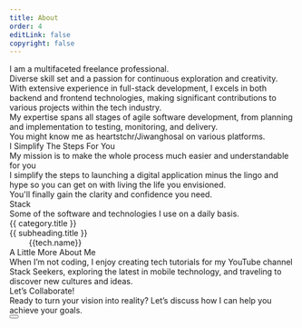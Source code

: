 ```yaml
---
title: About
order: 4
editLink: false
copyright: false
---
```


<div class="my-6 flex md:flex-row flex-column flex-column-reverse md:align-items-start ">
  <div class="md:col-6 col-12">
    <div class="my-4 text-md"> I am a multifaceted freelance professional.</div>
    <div class="my-4 text-md"> Diverse skill set and a passion for continuous exploration and creativity.</div>
    <div class="my-4 text-md">
    With extensive experience in full-stack development, I excels in both backend and frontend technologies, making significant contributions to various projects within the tech industry.</div>
    <div class="my-4 text-md">
    My expertise spans all stages of agile software development, from planning and implementation to testing, monitoring, and delivery.</div>
    <div class="my-4 text-md">
    You might know me as <span class="my-4 font-italic">heartstchr/Jiwanghosal</span> on various platforms.</div>

  </div>
  <div class="md:col-6 col-12 h-30rem overflow-hidden image-box">
    <Image :src="`/img/about/about_jiwanghosal.jpg`" width="100%" />
  </div>
</div>

<div class="my-6 flex md:flex-row flex-column ">
  <div class="md:col-6 col-12 h-25rem overflow-hidden image-box">
    <Image :src="`/img/about/vue_amsterdam.jpg`" width="100%"/>
  </div>
  <div class="md:col-6 col-12">
    <div class="my-4 text-4xl font-bold">I Simplify The Steps For You</div>
    <div class="my-4 text-md">My mission is to make the whole process much easier and understandable for you</div>
    <div class="my-4 text-md">I simplify the steps to launching a digital application minus the lingo and hype so you can get on with living the life you envisioned.</div>
    <div class="my-4 text-md">You'll finally gain the clarity and confidence you need.</div>
  </div>
</div>
<!-- Skills -->
<div class="my-6" id="stack">
  <div class="text-center pb-4">
    <div class="text-4xl font-bold">Stack</div>
    <div class="my-4 text-xl">Some of the software and technologies I use on a daily basis.</div>
  </div>
  <div class="flex flex-wrap gap-2">
    <div v-for="(category, key) in technologies" :key="key" class="flex md:col-12">
      <div class="gap-1 shadow-1 border-round-md vp-feature-item">
        <div class="text-2xl font-bold">{{ category.title }}</div>
        <div v-for="(subheading, subKey) in category.subheadings" :key="subKey" class="p-4">
          <div class="text-xl">{{ subheading.title }}</div>
          <div class="p-1">
            <Tag style="border: 2px solid var(--border-color); background: transparent; color: var(--text-color)" v-for="tech in subheading.technologies" :key="tech.name"
              :value="tech.name" class="m-1">
              <div class="flex items-center gap-2 px-1">
                  <img v-if="tech.logoUrl" :src="tech.logoUrl" style="width: 30px" />
                  <i v-else class="pi pi-cog" style="font-size: 1rem"></i>
                  <span class="text-base">{{tech.name}}</span>
              </div>
            </Tag>
          </div>
        </div>
      </div>
    </div>
  </div>
</div>

<div class="my-6">
  <div class="text-center pb-4">
    <div class="text-4xl font-bold">A Little More About Me</div>
    <div class="my-4 text-md">When I’m not coding, I enjoy creating tech tutorials for my YouTube channel Stack Seekers, exploring the latest in mobile technology, and traveling to discover new cultures and ideas.</div>
  </div>
</div>

<div class="my-6 shadow-1 vp-feature-item border-round-md">
  <div class="text-center pb-4">
    <div class="my-4 text-2xl font-bold">Let’s Collaborate!</div>
  </div>
  <div class="my-4 text-center text-md">Ready to turn your vision into reality? Let’s discuss how I can help you achieve your goals.
  </div>
  <a href="mailto:jiwan.cse@gmail.com" size="large" color="deeppink" class="flex justify-content-center text-center no-underline"> 
    <Button label="Let's work together" icon="pi pi-envelope" severity="primary" raised rounded />
  </a>
  <div class="flex flex-row justify-content-end flex-wrap gap-4 p-3 px-6 -mx-4 -mb-4 mt-4">
    <a
      v-for="(socialElement, socialIndex) in social"
      :key="socialIndex"
      :href="socialElement.url"
      target="_blank"
      class="flex flex-row gap-2"
      >
      <i :class="socialElement.icon" style="font-size: 1rem"></i>
      </a>
  </div>
</div>

<script setup lanf="ts">
  
  const technologies = {
  frontend: {
    title: "Frontend Technologies",
    subheadings: {
      frameworks_and_libraries: {
        title: "Frameworks and Libraries",
        technologies: [
          { name: "React", logoUrl: "/img/stacks/reactjs.png" },
          { name: "Vue.js", logoUrl: "/img/stacks/vuejs.png" },
        ]
      },
      styling: {
        title: "Styling Tools",
        technologies: [
          { name: "Tailwind CSS", logoUrl: "" },
          { name: "PrimeFlex", logoUrl: "" },
          { name: "Bootstrap", logoUrl: "" },
          { name: "Material-UI", logoUrl: "" },
          { name: "Ant Design", logoUrl: "" },
        ]
      },
      stateManagement: {
        title: "State Management",
        technologies: [
          { name: "Pinia", logoUrl: "" },
          { name: "Redux", logoUrl: "" },
          { name: "vuex", logoUrl: "" },
        ]
      },
      buildTools: {
        title: "Build Tools",
        technologies: [
          { name: "Vite", logoUrl: "" },
          { name: "Rollup", logoUrl: "" },
          { name: "Webpack", logoUrl: "" },
        ]
      },
      testing: {
        title: "Testing",
        technologies: [
          { name: "Jest", logoUrl: "" },
          { name: "Testcafe", logoUrl: "" },
          { name: "Playwrite", logoUrl: "" },
          { name: "Lighthouse", logoUrl: "" },
        ]
      }
    }
  },
  backend: {
    title: "Backend Technologies",
    subheadings: {
      languages_and_frameworks: {
        title: "Languages and Frameworks",
        technologies: [
          { name: "Node.js", logoUrl: "/img/stacks/nodejs.png" },
          { name: "Express.js", logoUrl: "" },
        ]
      },
      microservices_and_apis: {
        title: "APIs",
        technologies: [
          { name: "RESTful API", logoUrl: "" },
          { name: "Web Socket", logoUrl: "" },
          { name: "GraphQL", logoUrl: "" }
        ]
      }
    }
  },
  database: {
    title: "Databases",
    subheadings: {
      languages_and_frameworks: {
        title: "",
        technologies: [
          { name: "MySQL", logoUrl: "" },
          { name: "PostgreSQL", logoUrl: "" },
          { name: "MS SQL Server", logoUrl: "" },
          { name: "DynamoDB", logoUrl: "" },
          { name: "Firebase Firestore", logoUrl: "" },
          { name: "Prisma", logoUrl: "" },
          { name: "MongoDB", logoUrl: "/img/stacks/mongodb.png" },
        ]
      },
    }
  },
  deployment: {
    title: "Deployments",
    subheadings: {
      web_hosting: {
        title: "Web Hosting",
        technologies: [
          { name: "Vercel", logoUrl: "" },
          { name: "Netlify", logoUrl: "" },
          { name: "Heroku", logoUrl: "" },
          { name: "Azure", logoUrl: "" },
          { name: "AWS", logoUrl: "" },
        ]
      },
      CI_CD: {
        title: "CI/CD",
        technologies: [
          { name: "Github Action", logoUrl: "" },
          { name: "Azure Devops", logoUrl: "" },
          { name: "GitLab CI/CD", logoUrl: "" },
          { name: "Jenkins", logoUrl: "" },
        ]
      },
    }
  },
  otherTools: {
    title: "OtherTools",
    subheadings: {
      version_control: {
        title: "Version control",
        technologies: [
          { name: "GitHub", logoUrl: "" },
          { name: "GitLab", logoUrl: "" },
          { name: "Bitbucket", logoUrl: "" },
          { name: "Azure Devops", logoUrl: "" },
        ]
      },
      package_manager: {
        title: "Package managers",
        technologies: [
          { name: "npm", logoUrl: "" },
          { name: "yarn", logoUrl: "" },
          { name: "pnpm", logoUrl: "" },
          { name: "bun", logoUrl: "" },
        ]
      },
      code_quality: {
        title: "Code Quality",
        technologies: [
          { name: "ESLint", logoUrl: "" },
          { name: "Prettier", logoUrl: "" },
          { name: "SonarQube", logoUrl: "" },
          { name: "Fortify", logoUrl: "" },
          { name: "Nexus", logoUrl: "" },
        ]
      },
      collaboration: {
        title: "Collaboration",
        technologies: [
          { name: "Jira", logoUrl: "" },
          { name: "Trello", logoUrl: "" },
          { name: "Azure Boards", logoUrl: "" },
          { name: "Slack", logoUrl: "" },
          { name: "Teams", logoUrl: "" },
        ]
      },
    }
  }
};

const getIcon = (logoUrl) => {
  // Placeholder logic for dynamic icon rendering. Replace this with your logic.
  return logoUrl ? 'pi pi-cog' : null;
};
  
  const social= [
    { label: 'linkedin', icon: 'pi pi-linkedin', url: 'https://www.linkedin.com/in/jiwanghosal/' },
    { label: 'youtube', icon: 'pi pi-youtube', url: 'https://www.youtube.com/@stackseekers' },
    { label: 'stackoverflow', icon: 'pi pi-chart-bar', url: 'https://stackoverflow.com/users/10376224/stchr?tab=profile' },
    { label: 'Instagram', icon: 'pi pi-instagram', url: 'https://www.instagram.com/jiwan_ghosal/' },
  ]
</script>

